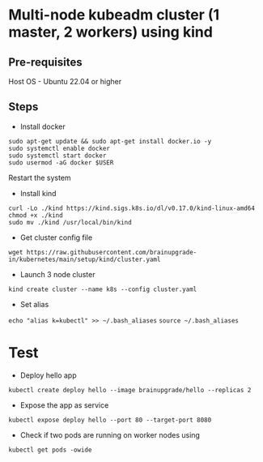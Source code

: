 # Multi-node kubeadm cluster (1 master, 2 workers) using kind
## Pre-requisites
Host OS - Ubuntu 22.04 or higher
## Steps
- Install docker

```
sudo apt-get update && sudo apt-get install docker.io -y
sudo systemctl enable docker
sudo systemctl start docker
sudo usermod -aG docker $USER
```
Restart the system

- Install kind
```
curl -Lo ./kind https://kind.sigs.k8s.io/dl/v0.17.0/kind-linux-amd64
chmod +x ./kind
sudo mv ./kind /usr/local/bin/kind
```
- Get cluster config file

`wget https://raw.githubusercontent.com/brainupgrade-in/kubernetes/main/setup/kind/cluster.yaml`
- Launch 3 node cluster

`kind create cluster --name k8s --config cluster.yaml`
- Set alias 

`echo "alias k=kubectl" >> ~/.bash_aliases`
`source ~/.bash_aliases`

# Test 
- Deploy hello app 

`kubectl create deploy hello --image brainupgrade/hello --replicas 2`
- Expose the app as service 

`kubectl expose deploy hello --port 80 --target-port 8080`
- Check if two pods are running on worker nodes using


`kubectl get pods -owide`

